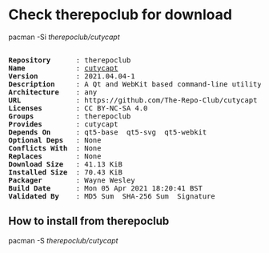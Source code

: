 # Check therepoclub for download

pacman -Si *therepoclub/cutycapt*

<div class="highlight"><pre class="highlight"><text>
<b>Repository</b>      : therepoclub
<b>Name</b>            : <a href="../../x86_64/cutycapt-2021.04.04-1-any.pkg.tar.zst">cutycapt</a>
<b>Version</b>         : 2021.04.04-1
<b>Description</b>     : A Qt and WebKit based command-line utility that captures WebKit's rendering of a web page.
<b>Architecture</b>    : any
<b>URL</b>             : https://github.com/The-Repo-Club/cutycapt
<b>Licenses</b>        : CC BY-NC-SA 4.0
<b>Groups</b>          : therepoclub
<b>Provides</b>        : cutycapt
<b>Depends On</b>      : qt5-base  qt5-svg  qt5-webkit
<b>Optional Deps</b>   : None
<b>Conflicts With</b>  : None
<b>Replaces</b>        : None
<b>Download Size</b>   : 41.13 KiB
<b>Installed Size</b>  : 70.43 KiB
<b>Packager</b>        : Wayne Wesley <wayne6324@gmail.com>
<b>Build Date</b>      : Mon 05 Apr 2021 18:20:41 BST
<b>Validated By</b>    : MD5 Sum  SHA-256 Sum  Signature
</text></pre></div>

## How to install from therepoclub

pacman -S *therepoclub/cutycapt*

